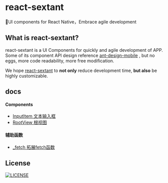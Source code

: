 # react-sextant
🐰️UI components for React Native，Embrace agile development

## What is react-sextant?
react-sextant is a UI Components for quickly and agile development of APP.
Some of its component API design reference [ant-design-mobile]() , 
but no eggs, more code readability, more free modification.

We hope [react-sextant]() to **not only** reduce development time, **but also** be highly customizable.

## docs

#### Components
 - [InputItem 文本输入框](https://github.com/React-Sextant/react-sextant/tree/master/docs/input-item.md)
 - [RootView 根视图](https://github.com/React-Sextant/react-sextant/tree/master/docs/root-view.md)
 
#### 辅助函数
 - [_fetch 拓展fetch函数](https://github.com/React-Sextant/react-sextant/tree/master/docs/_fetch.md)

## License

 [![LICENSE](https://img.shields.io/badge/license-Anti%20996-blue.svg)](https://github.com/996icu/996.ICU/blob/master/LICENSE)
